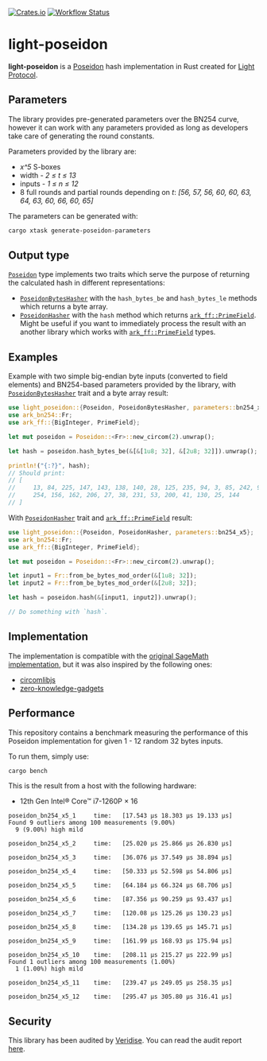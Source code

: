 [![Crates.io](https://img.shields.io/crates/v/light-poseidon.svg)](https://crates.io/crates/light-poseidon)
[![Workflow Status](https://github.com/Lightprotocol/light-poseidon/workflows/main/badge.svg)](https://github.com/Lightprotocol/light-poseidon/actions?query=workflow)

# light-poseidon

<!-- cargo-rdme start -->

**light-poseidon** is a [Poseidon](https://eprint.iacr.org/2019/458) hash
implementation in Rust created for [Light Protocol](https://www.lightprotocol.com/).

## Parameters

The library provides pre-generated parameters over the BN254 curve, however
it can work with any parameters provided as long as developers take care
of generating the round constants.

Parameters provided by the library are:

* *x^5* S-boxes
* width - *2 ≤ t ≤ 13*
* inputs - *1 ≤ n ≤ 12*
* 8 full rounds and partial rounds depending on *t*: *[56, 57, 56, 60, 60, 63, 64, 63, 60, 66, 60, 65]*

The parameters can be generated with:

```bash
cargo xtask generate-poseidon-parameters
````

## Output type

[`Poseidon`](https://docs.rs/light-poseidon/latest/light_poseidon/struct.Poseidon.html) type implements two traits which serve the purpose
of returning the calculated hash in different representations:

* [`PoseidonBytesHasher`](https://docs.rs/light-poseidon/latest/light_poseidon/trait.PoseidonBytesHasher.html) with the
  `hash_bytes_be` and `hash_bytes_le` methods which returns a byte array.
* [`PoseidonHasher`](https://docs.rs/light-poseidon/latest/light_poseidon/trait.PoseidonHasher.html) with the `hash` method which returns
  [`ark_ff::PrimeField`](ark_ff::PrimeField). Might be useful if you want
  to immediately process the result with an another library which works with
  [`ark_ff::PrimeField`](ark_ff::PrimeField) types.

## Examples

Example with two simple big-endian byte inputs (converted to field elements)
and BN254-based parameters provided by the library, with
[`PoseidonBytesHasher`](https://docs.rs/light-poseidon/latest/light_poseidon/trait.PoseidonHasher.html) trait and a byte array
result:

```rust
use light_poseidon::{Poseidon, PoseidonBytesHasher, parameters::bn254_x5};
use ark_bn254::Fr;
use ark_ff::{BigInteger, PrimeField};

let mut poseidon = Poseidon::<Fr>::new_circom(2).unwrap();

let hash = poseidon.hash_bytes_be(&[&[1u8; 32], &[2u8; 32]]).unwrap();

println!("{:?}", hash);
// Should print:
// [
//     13, 84, 225, 147, 143, 138, 140, 28, 125, 235, 94, 3, 85, 242, 99, 25, 32, 123, 132,
//     254, 156, 162, 206, 27, 38, 231, 53, 200, 41, 130, 25, 144
// ]
```

With [`PoseidonHasher`](https://docs.rs/light-poseidon/latest/light_poseidon/trait.PoseidonHasher.html) trait and
[`ark_ff::PrimeField`](ark_ff::PrimeField) result:

```rust
use light_poseidon::{Poseidon, PoseidonHasher, parameters::bn254_x5};
use ark_bn254::Fr;
use ark_ff::{BigInteger, PrimeField};

let mut poseidon = Poseidon::<Fr>::new_circom(2).unwrap();

let input1 = Fr::from_be_bytes_mod_order(&[1u8; 32]);
let input2 = Fr::from_be_bytes_mod_order(&[2u8; 32]);

let hash = poseidon.hash(&[input1, input2]).unwrap();

// Do something with `hash`.
```

## Implementation

The implementation is compatible with the
[original SageMath implementation](https://extgit.iaik.tugraz.at/krypto/hadeshash/-/tree/master/),
but it was also inspired by the following ones:

* [circomlibjs](https://github.com/iden3/circomlibjs)
* [zero-knowledge-gadgets](https://github.com/webb-tools/zero-knowledge-gadgets)

## Performance

This repository contains a benchmark measuring the performance of this
Poseidon implementation for given 1 - 12 random 32 bytes inputs.

To run them, simply use:

```bash
cargo bench
```

This is the result from a host with the following hardware:

* 12th Gen Intel® Core™ i7-1260P × 16

```norust
poseidon_bn254_x5_1     time:   [17.543 µs 18.303 µs 19.133 µs]
Found 9 outliers among 100 measurements (9.00%)
  9 (9.00%) high mild

poseidon_bn254_x5_2     time:   [25.020 µs 25.866 µs 26.830 µs]

poseidon_bn254_x5_3     time:   [36.076 µs 37.549 µs 38.894 µs]

poseidon_bn254_x5_4     time:   [50.333 µs 52.598 µs 54.806 µs]

poseidon_bn254_x5_5     time:   [64.184 µs 66.324 µs 68.706 µs]

poseidon_bn254_x5_6     time:   [87.356 µs 90.259 µs 93.437 µs]

poseidon_bn254_x5_7     time:   [120.08 µs 125.26 µs 130.23 µs]

poseidon_bn254_x5_8     time:   [134.28 µs 139.65 µs 145.71 µs]

poseidon_bn254_x5_9     time:   [161.99 µs 168.93 µs 175.94 µs]

poseidon_bn254_x5_10    time:   [208.11 µs 215.27 µs 222.99 µs]
Found 1 outliers among 100 measurements (1.00%)
  1 (1.00%) high mild

poseidon_bn254_x5_11    time:   [239.47 µs 249.05 µs 258.35 µs]

poseidon_bn254_x5_12    time:   [295.47 µs 305.80 µs 316.41 µs]
```

## Security

This library has been audited by [Veridise](https://veridise.com/). You can
read the audit report [here](https://github.com/Lightprotocol/light-poseidon/blob/main/assets/audit.pdf).

<!-- cargo-rdme end -->
